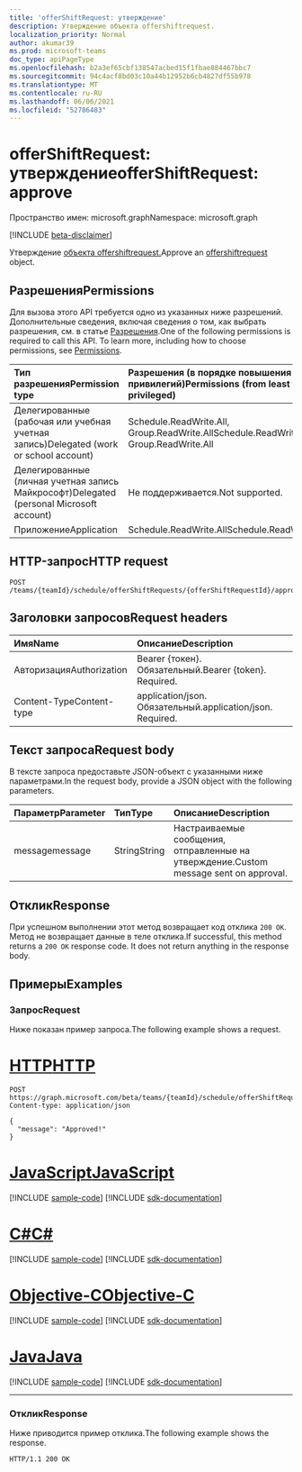 ```yaml
---
title: 'offerShiftRequest: утверждение'
description: Утверждение объекта offershiftrequest.
localization_priority: Normal
author: akumar39
ms.prod: microsoft-teams
doc_type: apiPageType
ms.openlocfilehash: b2a3ef65cbf138547acbed15f1fbae884467bbc7
ms.sourcegitcommit: 94c4acf8bd03c10a44b12952b6cb4827df55b978
ms.translationtype: MT
ms.contentlocale: ru-RU
ms.lasthandoff: 06/06/2021
ms.locfileid: "52786483"
---
```

# <a name="offershiftrequest-approve"></a><span data-ttu-id="86632-103">offerShiftRequest: утверждение</span><span class="sxs-lookup"><span data-stu-id="86632-103">offerShiftRequest: approve</span></span>

<span data-ttu-id="86632-104">Пространство имен: microsoft.graph</span><span class="sxs-lookup"><span data-stu-id="86632-104">Namespace: microsoft.graph</span></span>

[!INCLUDE [beta-disclaimer](../../includes/beta-disclaimer.md)]

<span data-ttu-id="86632-105">Утверждение [объекта offershiftrequest.](../resources/offershiftrequest.md)</span><span class="sxs-lookup"><span data-stu-id="86632-105">Approve an [offershiftrequest](../resources/offershiftrequest.md) object.</span></span>

## <a name="permissions"></a><span data-ttu-id="86632-106">Разрешения</span><span class="sxs-lookup"><span data-stu-id="86632-106">Permissions</span></span>

<span data-ttu-id="86632-p101">Для вызова этого API требуется одно из указанных ниже разрешений. Дополнительные сведения, включая сведения о том, как выбрать разрешения, см. в статье [Разрешения](/graph/permissions-reference).</span><span class="sxs-lookup"><span data-stu-id="86632-p101">One of the following permissions is required to call this API. To learn more, including how to choose permissions, see [Permissions](/graph/permissions-reference).</span></span>

| <span data-ttu-id="86632-109">Тип разрешения</span><span class="sxs-lookup"><span data-stu-id="86632-109">Permission type</span></span>                        | <span data-ttu-id="86632-110">Разрешения (в порядке повышения привилегий)</span><span class="sxs-lookup"><span data-stu-id="86632-110">Permissions (from least to most privileged)</span></span> |
|:---------------------------------------|:--------------------------------------------|
| <span data-ttu-id="86632-111">Делегированные (рабочая или учебная учетная запись)</span><span class="sxs-lookup"><span data-stu-id="86632-111">Delegated (work or school account)</span></span>     | <span data-ttu-id="86632-112">Schedule.ReadWrite.All, Group.ReadWrite.All</span><span class="sxs-lookup"><span data-stu-id="86632-112">Schedule.ReadWrite.All, Group.ReadWrite.All</span></span> |
| <span data-ttu-id="86632-113">Делегированные (личная учетная запись Майкрософт)</span><span class="sxs-lookup"><span data-stu-id="86632-113">Delegated (personal Microsoft account)</span></span> | <span data-ttu-id="86632-114">Не поддерживается.</span><span class="sxs-lookup"><span data-stu-id="86632-114">Not supported.</span></span> |
| <span data-ttu-id="86632-115">Приложение</span><span class="sxs-lookup"><span data-stu-id="86632-115">Application</span></span>                            | <span data-ttu-id="86632-116">Schedule.ReadWrite.All</span><span class="sxs-lookup"><span data-stu-id="86632-116">Schedule.ReadWrite.All</span></span> |

## <a name="http-request"></a><span data-ttu-id="86632-117">HTTP-запрос</span><span class="sxs-lookup"><span data-stu-id="86632-117">HTTP request</span></span>

<!-- { "blockType": "ignored" } -->

```http
POST /teams/{teamId}/schedule/offerShiftRequests/{offerShiftRequestId}/approve
```

## <a name="request-headers"></a><span data-ttu-id="86632-118">Заголовки запросов</span><span class="sxs-lookup"><span data-stu-id="86632-118">Request headers</span></span>

| <span data-ttu-id="86632-119">Имя</span><span class="sxs-lookup"><span data-stu-id="86632-119">Name</span></span>          | <span data-ttu-id="86632-120">Описание</span><span class="sxs-lookup"><span data-stu-id="86632-120">Description</span></span>   |
|:--------------|:--------------|
| <span data-ttu-id="86632-121">Авторизация</span><span class="sxs-lookup"><span data-stu-id="86632-121">Authorization</span></span> | <span data-ttu-id="86632-p102">Bearer {токен}. Обязательный.</span><span class="sxs-lookup"><span data-stu-id="86632-p102">Bearer {token}. Required.</span></span> |
| <span data-ttu-id="86632-124">Content-Type</span><span class="sxs-lookup"><span data-stu-id="86632-124">Content-type</span></span> | <span data-ttu-id="86632-p103">application/json. Обязательный.</span><span class="sxs-lookup"><span data-stu-id="86632-p103">application/json. Required.</span></span> |

## <a name="request-body"></a><span data-ttu-id="86632-127">Текст запроса</span><span class="sxs-lookup"><span data-stu-id="86632-127">Request body</span></span>

<span data-ttu-id="86632-128">В тексте запроса предоставьте JSON-объект с указанными ниже параметрами.</span><span class="sxs-lookup"><span data-stu-id="86632-128">In the request body, provide a JSON object with the following parameters.</span></span>

| <span data-ttu-id="86632-129">Параметр</span><span class="sxs-lookup"><span data-stu-id="86632-129">Parameter</span></span>    | <span data-ttu-id="86632-130">Тип</span><span class="sxs-lookup"><span data-stu-id="86632-130">Type</span></span>        | <span data-ttu-id="86632-131">Описание</span><span class="sxs-lookup"><span data-stu-id="86632-131">Description</span></span> |
|:-------------|:------------|:------------|
|<span data-ttu-id="86632-132">message</span><span class="sxs-lookup"><span data-stu-id="86632-132">message</span></span>|<span data-ttu-id="86632-133">String</span><span class="sxs-lookup"><span data-stu-id="86632-133">String</span></span>|<span data-ttu-id="86632-134">Настраиваемые сообщения, отправленные на утверждение.</span><span class="sxs-lookup"><span data-stu-id="86632-134">Custom message sent on approval.</span></span>|

## <a name="response"></a><span data-ttu-id="86632-135">Отклик</span><span class="sxs-lookup"><span data-stu-id="86632-135">Response</span></span>

<span data-ttu-id="86632-p104">При успешном выполнении этот метод возвращает код отклика `200 OK`. Метод не возвращает данные в теле отклика.</span><span class="sxs-lookup"><span data-stu-id="86632-p104">If successful, this method returns a `200 OK` response code. It does not return anything in the response body.</span></span>

## <a name="examples"></a><span data-ttu-id="86632-138">Примеры</span><span class="sxs-lookup"><span data-stu-id="86632-138">Examples</span></span>

### <a name="request"></a><span data-ttu-id="86632-139">Запрос</span><span class="sxs-lookup"><span data-stu-id="86632-139">Request</span></span>

<span data-ttu-id="86632-140">Ниже показан пример запроса.</span><span class="sxs-lookup"><span data-stu-id="86632-140">The following example shows a request.</span></span>

# <a name="http"></a>[<span data-ttu-id="86632-141">HTTP</span><span class="sxs-lookup"><span data-stu-id="86632-141">HTTP</span></span>](#tab/http)
<!-- {
  "blockType": "request",
  "name": "offershiftrequest_approve"
}-->

```http
POST https://graph.microsoft.com/beta/teams/{teamId}/schedule/offerShiftRequests/{offerShiftRequestId}/approve
Content-type: application/json

{
  "message": "Approved!"
}
```
# <a name="javascript"></a>[<span data-ttu-id="86632-142">JavaScript</span><span class="sxs-lookup"><span data-stu-id="86632-142">JavaScript</span></span>](#tab/javascript)
[!INCLUDE [sample-code](../includes/snippets/javascript/offershiftrequest-approve-javascript-snippets.md)]
[!INCLUDE [sdk-documentation](../includes/snippets/snippets-sdk-documentation-link.md)]

# <a name="c"></a>[<span data-ttu-id="86632-143">C#</span><span class="sxs-lookup"><span data-stu-id="86632-143">C#</span></span>](#tab/csharp)
[!INCLUDE [sample-code](../includes/snippets/csharp/offershiftrequest-approve-csharp-snippets.md)]
[!INCLUDE [sdk-documentation](../includes/snippets/snippets-sdk-documentation-link.md)]

# <a name="objective-c"></a>[<span data-ttu-id="86632-144">Objective-C</span><span class="sxs-lookup"><span data-stu-id="86632-144">Objective-C</span></span>](#tab/objc)
[!INCLUDE [sample-code](../includes/snippets/objc/offershiftrequest-approve-objc-snippets.md)]
[!INCLUDE [sdk-documentation](../includes/snippets/snippets-sdk-documentation-link.md)]

# <a name="java"></a>[<span data-ttu-id="86632-145">Java</span><span class="sxs-lookup"><span data-stu-id="86632-145">Java</span></span>](#tab/java)
[!INCLUDE [sample-code](../includes/snippets/java/offershiftrequest-approve-java-snippets.md)]
[!INCLUDE [sdk-documentation](../includes/snippets/snippets-sdk-documentation-link.md)]

---


### <a name="response"></a><span data-ttu-id="86632-146">Отклик</span><span class="sxs-lookup"><span data-stu-id="86632-146">Response</span></span>

<span data-ttu-id="86632-147">Ниже приводится пример отклика.</span><span class="sxs-lookup"><span data-stu-id="86632-147">The following example shows the response.</span></span>
<!-- {
  "blockType": "response"
} -->

```http
HTTP/1.1 200 OK
```

<!-- uuid: 16cd6b66-4b1a-43a1-adaf-3a886856ed98
2019-02-04 14:57:30 UTC -->
<!-- {
  "type": "#page.annotation",
  "description": "offerShiftRequest: approve",
  "keywords": "",
  "section": "documentation",
  "tocPath": ""
}-->


